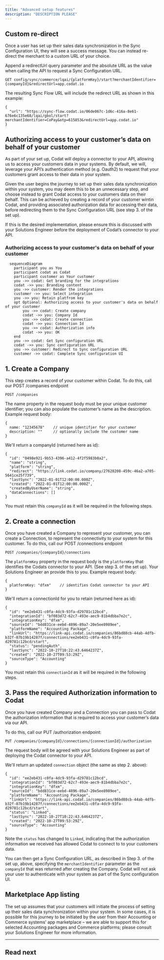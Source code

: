```yaml
---
title: "Advanced setup features"
description: "DESCRIPTION PLEASE"
---
```


## Custom re-direct
Once a user has set up their sales data synchronization in the Sync Configuration UI, they will see a success message. You can instead re-direct the merchant to a custom URL of your choice.

Append a redirectUrl query parameter and the absolute URL as the value when calling the API to request a Sync Configuration URL.

`GET config/sync/commerce/lqai/{platformKey}/start?merchantIdentifier={companyId}&redirectUrl=app.codat.io`

The resulting Sync Flow URL will include the redirect URL as shown in this example:

```
{
  "url": "https://sync-flow.codat.io/06de067c-1d6c-416a-8e61-676e6c135e68/lqai/gbol/start?merchantIdentifier=CoPay&otp=615853&redirectUrl=app.codat.io"
}
```

## Authorizing access to your customer’s data on behalf of your customer
As part of your set up, Codat will deploy a connector to your API, allowing us to access your customers data in your systems. By default, we will, leverage your API’s authentication method (e.g. Oauth2) to request that your customers grant access to their data in your system.

Given the user begins the journey to set up their sales data synchronization within your system, you may deem this to be an unnecessary step, and choose instead to grant Codat access to your customers data on their behalf. This can be achieved by creating a record of your customer wintin Codat, and providing associated authorization data for accessing their data, before redirecting them to the Sync Configuration URL (see step 3. of the set up).

If this is the desired implementation, please ensure this is discussed with your Solutions Engineer before the deployment of Codat’s connector to your API.

### Authorizing access to your customer's data on behalf of your customer

``` mermaid
  sequenceDiagram
    participant you as You 
    participant codat as Codat
    participant customer as Your customer
    you ->> codat: Get branding for the integrations
    codat ->> you: Branding content
    you ->> customer: Render the integrations
    customer ->> you: Select integration
    you ->> you: Retain platfrom key
    opt Optional: Authorizing access to your customer's data on behalf of your customer
        you ->> codat: Create company
        codat ->> you: Company Id
        you ->> codat: Create connection
        codat ->> you: Connection Id
        you ->> codat: Authorization info
        codat ->> you: OK
    end
    you ->> codat: Get Sync configuration URL
    codat ->> you: Sync configuration URL
    you ->> customer: Redirect to Sync configuration URL
    customer ->> codat: Complete Sync configuration UI
```

## 1. Create a Company
This step creates a record of your customer within Codat. To do this, call our POST /companies endpoint

`POST /companies`

The name property in the request body must be your unique customer identifier; you can also populate the customer’s name as the description. Example request body: 

```
{
  name: "12345678"    // unique identifier for your customer
  description: ""     // optionally include the customer name
}
```
We'll return a companyId (returned here as id):

```
{
  "id": "0498e921-9b53-4396-a412-4f2f5983b0a2",
  "name": "string",
  "platform": "string",
  "redirect": "https://link.codat.io/company/27628208-459c-46a2-a705-5641ce25f739",
  "lastSync": "2022-01-01T12:00:00.000Z",
  "created": "2022-01-01T12:00:00.000Z",
  "createdByUserName": "string",
  "dataConnections": []
}
```

You must retain this `companyId` as it will be required in the following steps.

## 2. Create a connection

Once you have created a Company to represent your customer, you can create a Connection, to represent the connectivity to your system for this customer. To do this, call our POST /connections endpoint

`POST /companies/{companyId}/connections`

The `platformKey` property in the request body is the `platformKey` that identifies the Codats connector to your API. (See step 3. of the set up). Your Solutions Engineer an provide this to you. Example request body: 
```
{
  platformKey: "dfxm"    // identifies Codat connector to your API
}
```

We'll return a connectionId for you to retain (returned here as id):
```
{
  "id": "ee2eb431-c0fa-4dc9-93fa-d29781c12bcd",
  "integrationId": "bf083d72-62c7-493e-aec9-81b4dbba7e2c",
  "integrationKey": "dfxm",
  "sourceId": "bdd831ce-eebd-4896-89a7-20e5ee8989ee",
  "platformName": "Accounting Package",
  "linkUrl": "https://link-api.codat.io/companies/86bd88cb-44ab-4dfb-b32f-87b19b14287f/connections/ee2eb431-c0fa-4dc9-93fa-d29781c12bcd/start",
  "status": "pendingAuth",
  "lastSync": "2022-10-27T10:22:43.6464237Z",
  "created": "2022-10-27T09:53:29Z",
  "sourceType": "Accounting"
}
```
You must retain this `connectionId` as it will be required in the following steps.

## 3. Pass the required Authorization information to Codat

Once you have created  Company and a Connection you can pass to Codat the authorization information that is required to access your customer’s data via our API.

To do this, call our PUT /authorization endpoint:

`PUT /companies/{companyId}/connections/{connectionId}/authorization`

The request body will be agreed with your Solutions Engineer as part of deploying the Codat connector to your API. 

We'll return an updated `connection` object (the same as step 2. above):

```
{
  "id": "ee2eb431-c0fa-4dc9-93fa-d29781c12bcd",
  "integrationId": "bf083d72-62c7-493e-aec9-81b4dbba7e2c",
  "integrationKey": "dfxm",
  "sourceId": "bdd831ce-eebd-4896-89a7-20e5ee8989ee",
  "platformName": "Accounting Package",
  "linkUrl": "https://link-api.codat.io/companies/86bd88cb-44ab-4dfb-b32f-87b19b14287f/connections/ee2eb431-c0fa-4dc9-93fa-d29781c12bcd/start",
  "status": "Linked",
  "lastSync": "2022-10-27T10:22:43.6464237Z",
  "created": "2022-10-27T09:53:29Z",
  "sourceType": "Accounting"
}
```

Note the `status` has changed to `Linked`, indicating that the authorization information we received has allowed Codat to connect to to your customers data. 

You can then get a Sync Configuration URL, as described in Step 3. of the set up, above, specifying the `merchantIdentifier` parameter as the `companyId` that was returned after creating the Company. Codat will not ask your user to authenticate with your system as part of the Sync configuration UI. 

## Marketplace App listing

The set up assumes that your customers will initiate the process of setting up their sales data synchronization within your system. In some cases, it is possible for this journey to be initiated by the user from their Accounting or Commerce systems’ app marketplace – we are able to support this for selected Accounting packages and Commerce platforms; please consult your Solutions Engineer for more information.

---

## Read next